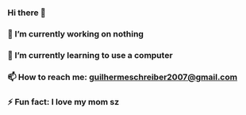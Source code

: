 ### Hi there 👋

### 🔭 I’m currently working on nothing
### 🌱 I’m currently learning to use a computer
### 📫 How to reach me: guilhermeschreiber2007@gmail.com
### ⚡ Fun fact: I love my mom sz
